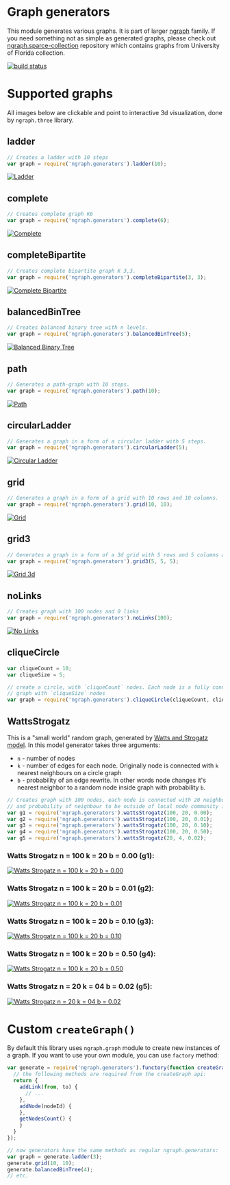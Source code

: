 Graph generators
=================
This module generates various graphs. It is part of larger [ngraph](https://github.com/anvaka/ngraph)
family. If you need something not as simple as generated graphs, please check out
[ngraph.sparce-collection](https://github.com/anvaka/ngraph.sparse-collection) repository
which contains graphs from University of Florida collection.

[![build status](https://secure.travis-ci.org/anvaka/ngraph.generators.png)](http://travis-ci.org/anvaka/ngraph.generators)

# Supported graphs

All images below are clickable and point to interactive 3d visualization, done by `ngraph.three` library.

## ladder

``` js
// Creates a ladder with 10 steps
var graph = require('ngraph.generators').ladder(10);
```
[![Ladder](https://raw.githubusercontent.com/anvaka/ngraph.generators/master/doc/ladder.png)](http://anvaka.github.io/ngraph/examples/three.js/Basic/index.html?graph=ladder&n=10)

## complete

``` js
// Creates complete graph K6
var graph = require('ngraph.generators').complete(6);
```
[![Complete](https://raw.githubusercontent.com/anvaka/ngraph.generators/master/doc/complete.png)](http://anvaka.github.io/ngraph/examples/three.js/Basic/index.html?graph=complete&n=6)

## completeBipartite

``` js
// Creates complete bipartite graph K 3,3.
var graph = require('ngraph.generators').completeBipartite(3, 3);
```
[![Complete Bipartite](https://raw.githubusercontent.com/anvaka/ngraph.generators/master/doc/completeBipartite.png)](http://anvaka.github.io/ngraph/examples/three.js/Basic/index.html?graph=completeBipartite&n=3&m=3)

## balancedBinTree

``` js
// Creates balanced binary tree with n levels.
var graph = require('ngraph.generators').balancedBinTree(5);
```
[![Balanced Binary Tree](https://raw.githubusercontent.com/anvaka/ngraph.generators/master/doc/balancedBinTree.png)](http://anvaka.github.io/ngraph/examples/three.js/Basic/index.html?graph=balancedBinTree&n=5)

## path

``` js
// Generates a path-graph with 10 steps.
var graph = require('ngraph.generators').path(10);
```
[![Path](https://raw.githubusercontent.com/anvaka/ngraph.generators/master/doc/path.png)](http://anvaka.github.io/ngraph/examples/three.js/Basic/index.html?graph=path&n=10)

## circularLadder

``` js
// Generates a graph in a form of a circular ladder with 5 steps.
var graph = require('ngraph.generators').circularLadder(5);
```
[![Circular Ladder](https://raw.githubusercontent.com/anvaka/ngraph.generators/master/doc/circularLadder.png)](http://anvaka.github.io/ngraph/examples/three.js/Basic/index.html?graph=circularLadder&n=5)

## grid

``` js
// Generates a graph in a form of a grid with 10 rows and 10 columns.
var graph = require('ngraph.generators').grid(10, 10);
```
[![Grid](https://raw.githubusercontent.com/anvaka/ngraph.generators/master/doc/grid.png)](http://anvaka.github.io/ngraph/examples/three.js/Basic/index.html?graph=grid&n=10&m=10)

## grid3

``` js
// Generates a graph in a form of a 3d grid with 5 rows and 5 columns and 5 levels.
var graph = require('ngraph.generators').grid3(5, 5, 5);
```
[![Grid 3d](https://raw.githubusercontent.com/anvaka/ngraph.generators/master/doc/grid3.png)](http://anvaka.github.io/ngraph/examples/three.js/Basic/index.html?graph=grid3&z=800&n=10&m=10&k=10)

## noLinks

``` js
// Creates graph with 100 nodes and 0 links
var graph = require('ngraph.generators').noLinks(100);
```
[![No Links](https://raw.githubusercontent.com/anvaka/ngraph.generators/master/doc/noLinks.png)](http://anvaka.github.io/ngraph/examples/three.js/Basic/index.html?graph=noLinks&n=100)

## cliqueCircle

``` js
var cliqueCount = 10;
var cliqueSize = 5;

// create a circle, with `cliqueCount` nodes. Each node is a fully connected
// graph with `cliqueSize` nodes
var graph = require('ngraph.generators').cliqueCircle(cliqueCount, cliqueSize);
```

## WattsStrogatz

This is a "small world" random graph, generated by [Watts and Strogatz model](http://en.wikipedia.org/wiki/Watts_and_Strogatz_model).
In this model generator takes three arguments:

* `n` - number of nodes
* `k` - number of edges for each node. Originally node is connected with `k` nearest neighbours on a circle graph
* `b` - probability of an edge rewrite. In other words node changes it's nearest neighbor to a random
node inside graph with probability `b`.

``` js
// Creates graph with 100 nodes, each node is connected with 20 neighbours,
// and probability of neighbour to be outside of local node community is 1%.
var g1 = require('ngraph.generators').wattsStrogatz(100, 20, 0.00);
var g2 = require('ngraph.generators').wattsStrogatz(100, 20, 0.01);
var g3 = require('ngraph.generators').wattsStrogatz(100, 20, 0.10);
var g4 = require('ngraph.generators').wattsStrogatz(100, 20, 0.50);
var g5 = require('ngraph.generators').wattsStrogatz(20, 4, 0.02);
```

### Watts Strogatz n = 100 k = 20 b = 0.00 (g1):
[![Watts Strogatz n = 100 k = 20 b = 0.00](https://raw.githubusercontent.com/anvaka/ngraph.generators/master/doc/wattsStrogatz_100_20_00.png)](http://anvaka.github.io/ngraph/examples/three.js/Basic/index.html?graph=wattsStrogatz&n=100&m=20&k=0.00)

### Watts Strogatz n = 100 k = 20 b = 0.01 (g2):
[![Watts Strogatz n = 100 k = 20 b = 0.01](https://raw.githubusercontent.com/anvaka/ngraph.generators/master/doc/wattsStrogatz_100_20_01.png)](http://anvaka.github.io/ngraph/examples/three.js/Basic/index.html?graph=wattsStrogatz&n=100&m=20&k=0.01)

### Watts Strogatz n = 100 k = 20 b = 0.10 (g3):
[![Watts Strogatz n = 100 k = 20 b = 0.10](https://raw.githubusercontent.com/anvaka/ngraph.generators/master/doc/wattsStrogatz_100_20_10.png)](http://anvaka.github.io/ngraph/examples/three.js/Basic/index.html?graph=wattsStrogatz&n=100&m=20&k=0.10)

### Watts Strogatz n = 100 k = 20 b = 0.50 (g4):
[![Watts Strogatz n = 100 k = 20 b = 0.50](https://raw.githubusercontent.com/anvaka/ngraph.generators/master/doc/wattsStrogatz_100_20_50.png)](http://anvaka.github.io/ngraph/examples/three.js/Basic/index.html?graph=wattsStrogatz&n=100&m=20&k=0.50)

### Watts Strogatz n = 20 k = 04 b = 0.02 (g5):
[![Watts Strogatz n = 20 k = 04 b = 0.02](https://raw.githubusercontent.com/anvaka/ngraph.generators/master/doc/wattsStrogatz_20_04_02.png)](http://anvaka.github.io/ngraph/examples/three.js/Basic/index.html?graph=wattsStrogatz&n=20&m=4&k=0.02)

# Custom `createGraph()`

By default this library uses `ngraph.graph` module to create new instances
of a graph. If you want to use your own module, you can use `factory` method:

``` js
var generate = require('ngraph.generators').functory(function createGraph() {
  // the following methods are required from the createGraph api:
  return {
    addLink(from, to) {
      // ...
    },
    addNode(nodeId) {
    },
    getNodesCount() {
    }
  }
});

// now generators have the same methods as regular ngraph.generators:
var graph = generate.ladder(3);
generate.grid(10, 10);
generate.balancedBinTree(4);
// etc.
```
